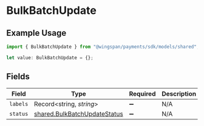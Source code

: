 # BulkBatchUpdate

## Example Usage

```typescript
import { BulkBatchUpdate } from "@wingspan/payments/sdk/models/shared";

let value: BulkBatchUpdate = {};
```

## Fields

| Field                                                                               | Type                                                                                | Required                                                                            | Description                                                                         |
| ----------------------------------------------------------------------------------- | ----------------------------------------------------------------------------------- | ----------------------------------------------------------------------------------- | ----------------------------------------------------------------------------------- |
| `labels`                                                                            | Record<string, *string*>                                                            | :heavy_minus_sign:                                                                  | N/A                                                                                 |
| `status`                                                                            | [shared.BulkBatchUpdateStatus](../../../sdk/models/shared/bulkbatchupdatestatus.md) | :heavy_minus_sign:                                                                  | N/A                                                                                 |
